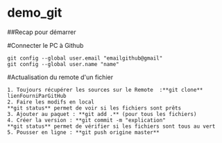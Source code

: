 # demo_git
##Recap pour démarrer

#Connecter le PC à Github
```
git config --global user.email "emailgithub@gmail"
git config --global user.name "name"
```
#Actualisation du remote d'un fichier
```
1. Toujours récupérer les sources sur le Remote  :**git clone** lienFourniParGitHub 
2. Faire les modifs en local
**git status** permet de voir si les fichiers sont prêts
3. Ajouter au paquet : **git add .** (pour tous les fichiers)
4. Créer la version : **git commit -m "explication"
**git status** permet de vérifier si les fichiers sont tous au vert
5. Pousser en ligne : **git push origine master**
```
